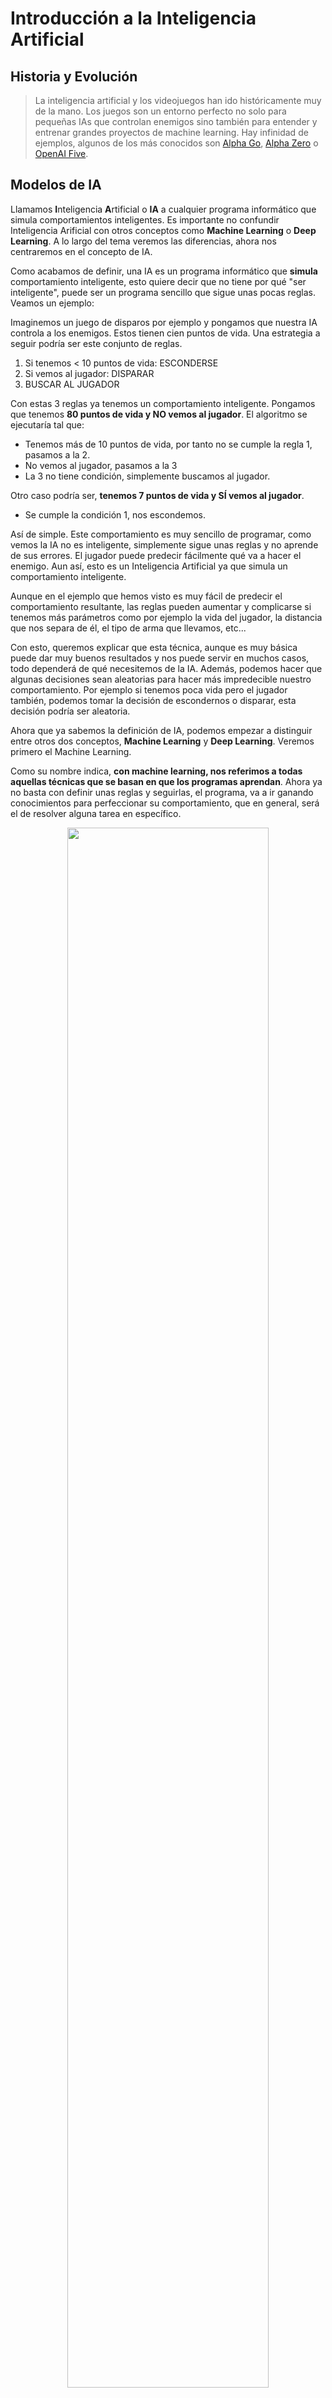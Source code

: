 # Introducción a la Inteligencia Artificial




## Historia y Evolución


> La inteligencia artificial y los videojuegos han ido históricamente muy de la mano. Los juegos son un entorno perfecto no solo para pequeñas IAs que controlan enemigos sino también para entender y entrenar grandes proyectos de machine learning. Hay infinidad de ejemplos, algunos de los más conocidos son [Alpha Go](https://es.wikipedia.org/wiki/AlphaGo), [Alpha Zero](https://es.wikipedia.org/wiki/AlphaZero) o [OpenAI Five](https://openai.com/five/).

## Modelos de IA

Llamamos **I**nteligencia **A**rtificial o **IA** a cualquier programa informático que simula comportamientos inteligentes. Es importante no confundir Inteligencia Arificial con otros conceptos como **Machine Learning** o **Deep Learning**. A lo largo del tema veremos las diferencias, ahora nos centraremos en el concepto de IA.

Como acabamos de definir, una IA es un programa informático que **simula** comportamiento inteligente, esto quiere decir que no tiene por qué "ser inteligente", puede ser un programa sencillo que sigue unas pocas reglas. Veamos un ejemplo:

Imaginemos un juego de disparos por ejemplo y pongamos que nuestra IA controla a los enemigos. Estos tienen cien puntos de vida. Una estrategia a seguir podría ser este conjunto de reglas.

1. Si tenemos < 10 puntos de vida: ESCONDERSE
2. Si vemos al jugador: DISPARAR
3. BUSCAR AL JUGADOR


Con estas 3 reglas ya tenemos un comportamiento inteligente. Pongamos que tenemos **80 puntos de vida y NO vemos al jugador**. El algoritmo se ejecutaría tal que:

* Tenemos más de 10 puntos de vida, por tanto no se cumple la regla 1, pasamos a la 2.
* No vemos al jugador, pasamos a la 3
* La 3 no tiene condición, simplemente buscamos al jugador.

Otro caso podría ser, **tenemos 7 puntos de vida y SÍ vemos al jugador**.

* Se cumple la condición 1, nos escondemos.

Así de simple. Este comportamiento es muy sencillo de programar, como vemos la IA no es inteligente, simplemente sigue unas reglas y no aprende de sus errores. El jugador puede predecir fácilmente qué va a hacer el enemigo. Aun así, esto es un Inteligencia Artificial ya que simula un comportamiento inteligente.

Aunque en el ejemplo que hemos visto es muy fácil de predecir el comportamiento resultante, las reglas pueden aumentar y complicarse si tenemos más parámetros como por ejemplo la vida del jugador, la distancia que nos separa de él, el tipo de arma que llevamos, etc...

Con esto, queremos explicar que esta técnica, aunque es muy básica puede dar muy buenos resultados y nos puede servir en muchos casos, todo dependerá de qué necesitemos de la IA. Además, podemos hacer que algunas decisiones sean aleatorias para hacer más impredecible nuestro comportamiento. Por ejemplo si tenemos poca vida pero el jugador también, podemos tomar la decisión de escondernos o disparar, esta decisión podría ser aleatoria.

Ahora que ya sabemos la definición de IA, podemos empezar a distinguir entre otros dos conceptos, **Machine Learning** y **Deep Learning**. Veremos primero el Machine Learning.

Como su nombre indica, **con machine learning, nos referimos a todas aquellas técnicas que se basan en que los programas aprendan**. Ahora ya no basta con definir unas reglas y seguirlas, el programa, va a ir ganando conocimientos para perfeccionar su comportamiento, que en general, será el de resolver alguna tarea en específico.

<p align="center">
<img src="img/ai_scheme.png" width="80%" />
</p>

Un problema comunmente abordado con estas técnicas es la clasificación de imágenes.
El objetivo no es otro que el de etiquetar imágenes.

<p align="center">
<img src="img/ml_image_clasification_scheme.jpg" width="80%" />
</p>

> Utilizamos estas técnicas para resolver estos problemas porque no se puede hacer con programación 'convencional', necesitamos crear modelos de los que emergen comportamientos inteligentes.

> A partir de ahora llamaremos **ML** al **M**achine **L**earning.

Antes de entrar más en detalle, hemos de saber que el mundo de la Inteligencia Artificial es muy ámplio y complejo, esto significa que no vamos a ver ni mucho menos todo lo que existe ni tampoco entraremos demasiado en detalle en las técnicas.

Para hacernos una idea, aquí tenemos un esquema que clasifica diferentes técnicas de IA. Como vemos, podemos dividir las técnicas de ML (aprendizaje automático) en subgrupos, nosotros solo distinguiremos entre Aprendizaje Supervisado y No Supervisado.

<p align="center">
<img src="img/ai_complete_scheme.jpeg" width="80%" />
</p>


### Tipos de Algoritmos de ML

Simplificando un poco podemos clasificar los algoritmos de ML en 2 **Tipos**, el **Aprendizaje Supervisado** y el **Aprendizaje No Supervisado**.

Entender las diferencias es sencillo, los algoritmos de **Aprendizaje Supervisado** utilizan información preprocesada para entrenarse.

Por otro lado, los algoritmos de **Aprendizaje No Supervisado** NO utilizan información preprocesada.

Volviendo al problema de antes, un algoritmo de aprendizaje supervisado, utilizaría imágenes etiquetadas por personas para entrenarse. Esto es información preprocesada ya que personas han tenido que etiquetar antes las imágenes. Una vez entrenado, el programa intentaría predecir otras imágenes no etiquetadas.

<p align="center">
<img src="img/ml_supervised.png" width="60%" />
</p>


Si utilizamos una técnica de aprendizaje NO supervisado, significa que para el entrenamiento del modelo [*](#anexo), no hemos utilizado esta 'ventaja' de etiquetar imágenes previamente.

> Lo ideal es que los datos estuviesen preprocesados, pero la realidad es que para muchos problemas eso no es viable.

> Existen otros tipos como el **Aprendizaje por Refuerzo** o el **Aprendizaje Semisupervisado**.


### Técnicas de ML

Hay varias técnicas que podemos utilizar para que nuestro programa aprenda, dependiendo del problema que queramos resolver, unas nos darán mejores resultados que otras.

> No vamos a verlas todas aunque podemos encontrar más información [aquí](https://es.wikipedia.org/wiki/Aprendizaje_autom%C3%A1tico).

Las que más nos interesan son los **Árboles de Comportamieto**, los **Algoritmos Genéticos** y las **Redes Neuronales**. Siendo esta última la técnica más popular. No vamos a entrar demasiado en cómo funcionan porque son realmente complejas.

#### Redes Neuronales

Una **Red Neuronal Artificial** es una imitación informática del funcionamiento del cerebro humano. Esta, consiste en un conjunto de neuronas conectadas entre sí. Las neuronas se suelen agrupar en capas. El objetivo es ir poco a poco afinando algunos valores que contiene cada neurona para que 'aprenda' a resolver nuestro problema.

#### Algoritmos Genéticos

Un **Algoritmo Genético** es un programa que, basándose en la evolución biológica, crea una población de indivíduos y los modifica de forma semialeatoria generación tras generación. Cada entidad de esta población es una posible solución a nuestro problema. A base de repeticiones, se van mutando y cruzando estas posibles soluciones consiguiendo mejores resultados.

#### Árboles de Comportamiento

Un **Árbol de Comportamiento** es un árbol definido que nos ayuda a tomar decisiones dependiendo de ciertas variables.

> Los veremos con más profundidad en el tema 4.




## Pathfinding

Como jugadores o usuarios de cualquier aplicación, hay algunas características en el funcionamiento de los programas, que si no lo pensamos, como son muchos los sitios en los que está implementada, damos por hecho que son cosas sencillas de hacer. En el caso de los juegos, estamos muy acostumbrados a que los enemigos o nuestro propio personaje sepan el camino que tienen que seguir sin chocar con ningún obstáculo. Esto es algo muy habitual que nos puede tocar implemetar en algún juego, es por eso mismo que esta técnica de Inteligencia Artificial sí que la vamos a ver más en detalle. 

Un algoritmo de **Pathfinding** es un algoritmo que tiene como objetivo encontrar un camino entre dos puntos. Hay muchos algoritmos que pueden funcionar mejor o peor en diferentes escenarios. Aunque lo ideal es encontrar el camino más corto, en los videojuegos es muy importante la rapidez de procesamiento. Esto hace que a lo largo de los años se hayan ido perfeccionando este tipo de algoritmos pero además, hace que en ciertos casos, la ruta que encontramos no sea la más corta.

El algoritmo de Pathfinding más utilizado en los videojuegos es el [A*](https://es.wikipedia.org/wiki/Algoritmo_de_b%C3%BAsqueda_A*) y podemos encontrarlo ya implementado. Esto es debido a que nos aporta muchas ventajas. Es rápido, suele encontrar el camino óptimo y es fácilmente 'personaizable'. Además, funciona muy bien en los escenarios de videojuegos.

Por otro lado, tenemos el algoritmo de dijkstra o el de búsqueda en anchura, estos dos, siempre encuentran el camino óptimo pero son menos eficientes. A continuación podemos ver un ejemplo.

Para un mismo escenario, utilizando dos algoritmo diferentes, observamos dos resultados diferentes.

<p align="center">
<img src="img/pathfinding_grid.png" width="60%" />
</p>

En el primer caso, vemos que A* comprueba pocas casillas pero no consigue encontrar el camino más corto.

En el segundo, con dijkstra sí que encontramos el camino más corto pero a costa de comprobar muchas más casillas.

> Las casillas en azúl son las que hemos comprobado.

<table align="center">

<tr>
<th>A*</th>
<th>Dijkstra</th>
</tr>

<tr>
<td><img src="img/pathfinding_a_star.png" width="100%" /></td>
<td><img src="img/pathfinding_dijkstra.png" width="100%" /></td>
</tr>

</table>

> Los algoritmos de dijkstra y de búsqueda en anchura no son algoritmos pensados para nuestros casos de uso, pero son más fáciles de entender y programar. El algoritmo A* es especialmente bueno y por lo general no usaremos ningún otro. Podemos variar su comportamiento cambiando la heurística y de hecho para que 'fallara' en este caso, hemos tenido que hacer 'trampa' y hemos ajustado el 'weight' a 2. A parte de estos, hay otros algoritmos basante 'mejores' que se acercan a la eficacia de A*.

> En [este](https://qiao.github.io/PathFinding.js/visual/) enlace podeis probar diferentes algoritmos, es interesante ver cómo funcionan y intentar buscar qué debilidades y ventajas tiene cada uno.



## Anexo

* Modelo: Cuando hablamos de modelo, nos referimos al programa inteligente.